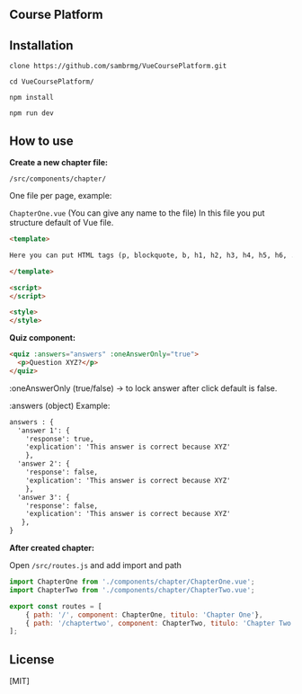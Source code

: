 ## Course Platform


## Installation

```
clone https://github.com/sambrmg/VueCoursePlatform.git

cd VueCoursePlatform/

npm install

npm run dev
```

## How to use


**Create a new chapter file:**

`/src/components/chapter/`

One file per page, example:

`ChapterOne.vue` (You can give any name to the file)
In this file you put structure default of Vue file.


```html
<template>

Here you can put HTML tags (p, blockquote, b, h1, h2, h3, h4, h5, h6, ...)

</template>

<script>
</script>

<style>
</style>
```

**Quiz component:**

```html
<quiz :answers="answers" :oneAnswerOnly="true">
  <p>Question XYZ?</p>
</quiz>
```
:oneAnswerOnly (true/false) -> to lock answer after click default is false.

:answers (object)
Example:

```html
answers : { 
  'answer 1': { 
    'response': true,
    'explication': 'This answer is correct because XYZ'
    },
  'answer 2': { 
    'response': false,
    'explication': 'This answer is correct because XYZ'
    },
  'answer 3': { 
    'response': false,
    'explication': 'This answer is correct because XYZ'
   },
}
```



**After created chapter:**

Open `/src/routes.js` and add import and path 


```javascript
import ChapterOne from './components/chapter/ChapterOne.vue';
import ChapterTwo from './components/chapter/ChapterTwo.vue';

export const routes = [
    { path: '/', component: ChapterOne, titulo: 'Chapter One'},
    { path: '/chaptertwo', component: ChapterTwo, titulo: 'Chapter Two'}
];

```

## License
[MIT]
